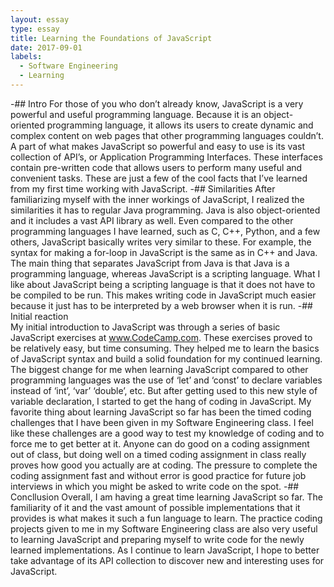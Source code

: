 ```yaml
---
layout: essay
type: essay
title: Learning the Foundations of JavaScript
date: 2017-09-01
labels:
  - Software Engineering
  - Learning
---
```


-## Intro
For those of you who don’t already know, JavaScript is a very powerful and useful programming language. Because it is an object-oriented programming language, it allows its users to create dynamic and complex content on web pages that other programming languages couldn’t. A part of what makes JavaScript so powerful and easy to use is its vast collection of API’s, or Application Programming Interfaces. These interfaces contain pre-written code that allows users to perform many useful and convenient tasks. These are just a few of the cool facts that I’ve learned from my first time working with JavaScript. 
-## Similarities
	After familiarizing myself with the inner workings of JavaScript, I realized the similarities it has to regular Java programming. Java is also object-oriented and it includes a vast API library as well. Even compared to the other programming languages I have learned, such as C, C++, Python, and a few others, JavaScript basically writes very similar to these. For example, the syntax for making a for-loop in JavaScript is the same as in C++ and Java. The main thing that separates JavaScript from Java is that Java is a programming language, whereas JavaScript is a scripting language. What I like about JavaScript being a scripting language is that it does not have to be compiled to be run. This makes writing code in JavaScript much easier because it just has to be interpreted by a web browser when it is run. 
-## Initial reaction	
	My initial introduction to JavaScript was through a series of basic JavaScript exercises at www.CodeCamp.com. These exercises proved to be relatively easy, but time consuming. They helped me to learn the basics of JavaScript syntax and build a solid foundation for my continued learning. The biggest change for me when learning JavaScript compared to other programming languages was the use of ‘let’ and ‘const’ to declare variables instead of ‘int’, ‘var’ ‘double’, etc. But after getting used to this new style of variable declaration, I started to get the hang of coding in JavaScript. My favorite thing about learning JavaScript so far has been the timed coding challenges that I have been given in my Software Engineering class. I feel like these challenges are a good way to test my knowledge of coding and to force me to get better at it. Anyone can do good on a coding assignment out of class, but doing well on a timed coding assignment in class really proves how good you actually are at coding. The pressure to complete the coding assignment fast and without error is good practice for future job interviews in which you might be asked to write code on the spot.
-## Concllusion
	Overall, I am having a great time learning JavaScript so far. The familiarity of it and the vast amount of possible implementations that it provides is what makes it such a fun language to learn. The practice coding projects given to me in my Software Engineering class are also very useful to learning JavaScript and preparing myself to write code for the newly learned implementations. As I continue to learn JavaScript, I hope to better take advantage of its API collection to discover new and interesting uses for JavaScript. 
